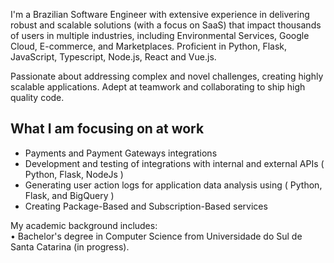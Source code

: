 I'm a Brazilian Software Engineer with extensive experience in delivering robust and scalable solutions (with a focus on SaaS) that impact thousands of users in multiple industries, including Environmental Services, Google Cloud, E-commerce, and Marketplaces. Proficient in Python, Flask, JavaScript, Typescript, Node.js, React and Vue.js.

Passionate about addressing complex and novel challenges, creating highly scalable applications.
Adept at teamwork and collaborating to ship high quality code.

<h2>
  What I am focusing on at work
</h2>

<ul>
  <li>Payments and Payment Gateways integrations</li>
  <li>Development and testing of integrations with internal and external APIs ( Python, Flask, NodeJs )</li>
  <li>Generating user action logs for application data analysis using ( Python, Flask, and BigQuery )</li>
  <li>Creating Package-Based and Subscription-Based services</li>
</ul>

My academic background includes: <br>
• Bachelor's degree in Computer Science from Universidade do Sul de Santa Catarina (in progress).
<br><br>

